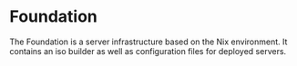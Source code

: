 # Foundation
The Foundation is a server infrastructure based on the Nix environment. It contains an iso builder as well as configuration files for deployed servers.
